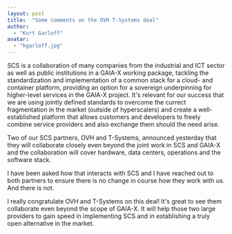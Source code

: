 ```yaml
---
layout: post
title:  "Some comments on the OVH T-Systems deal"
author: 
  - "Kurt Garloff"
avatar:
  - "kgarloff.jpg"
---
```


SCS is a collaboration of many companies from the industrial and ICT sector as well
as public institutions in a GAIA-X working package, tackling the standardization
and implementation of a common stack for a cloud- and container platform, providing
an option for a sovereign underpinning for higher-level services in the GAIA-X project.
It's relevant for our success that we are using jointly defined standards to overcome
the currect fragmentation in the market (outside of hyperscalers) and create a
well-established platform that allows customers and developers to freely combine
service providers and also exchange them should the need arise.

Two of our SCS partners, OVH and T-Systems, announced yesterday that they will
collaborate closely even beyond the joint work in SCS and GAIA-X and the collaboration
will cover hardware, data centers, operations and the software stack.

I have been asked how that interacts with SCS and I have reached out to both partners
to ensure there is no change in course how they work with us. And there is not.

I really congratulate OVH and T-Systems on this deal!
It's great to see them collaborate even beyond the scope of GAIA-X.
It will help those two large providers to gain speed in implementing SCS
and in establishing a truly open alternative in the market.